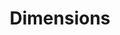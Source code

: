 ---
layout: default
bigquery: https://console.cloud.google.com/bigquery?p=covid-19-dimensions-ai&page=table&d=data&t=publications
contributors: Digital Science, https://www.digital-science.com/
cost: Free for personal, non-commercial use.
description: Dimensions contains more than 100 million publications, ranging from
  articles published in scholarly journals, books and book chapters, to preprints
  and conference proceedings. All publications are contextualized with linked data
  sets, funding, publications, patents, clinical trials, and policy documents. You
  can also view associated categories, funders, institutions, and researcher profiles.
documentation: https://docs.dimensions.ai/bigquery/index.html
last_edit: 04/07/2022, 10:59:55
location: https://www.dimensions.ai/products/free/
maintained_by: Digital Science, https://www.digital-science.com/
schema_fields:
- category_for
- email_address
- acknowledgements
- pmcid
- end_year
- kind
- family_count
- foa_number
- funder_org_countries
- established
- legal_events
- category_sdg
- publication_year
- organisation_details
- registry
- acronym
- funder_org_acronyms
- category_uoa
- assignee_countries
- source_id
- reference_ids
- original_assignee
- types
- phase
- clinical_trial_ids
- open_access_categories_v2
- doi
- category_bra
- altmetrics
- funding_chf
- start_year
- subtitles
- original_abstract
- category_hrcs_hc
- eisbn
- funding_gbp
- research_org_city_names
- research_org_state_codes
- original_title
- created_date
- application_number
- filing_year
- issue
- category_icrp_cso
- legal_status
- funding_amount
- date_print
- pages
- funding_nzd
- interventions
- category_hra
- conditions
- journal_lists
- book_series_title
- patent_ids
- researcher_ids
- date_imported_gbq
- research_org_countries
- category_icrp_ct
- repository_name
- grant_number
- acronyms
- family_members_ids
- external_ids
- research_org_state_names
- abstract
- original_assignee_countries
- arxiv_id
- cpc
- priority_year
- research_org_cities
- conference
- publication_ids
- repository_id
- citation_string
- associated_publication_pmid
- funder_orgs
- funding_details
- citations
- relationships
- granted_year
- isbn
- funding_jpy
- filing_date
- citations_count
- priority_date
- mesh_headings
- metrics
- associated_publication_arxiv_id
- title
- embargo_date
- parent_id
- brief_title
- description
- research_orgs
- expiration_date
- date_online
- associated_publication_id
- funder_org_cities
- date_normal
- end_date
- repository_url
- granted_date
- language
- current_assignee_orgs
- date
- date_inserted
- linkout
- id
- funding_aud
- current_assignee_countries
- active_years
- address
- journal
- labels
- cited_by_ids
- volume
- funding_currency
- resulting_publication_ids
- date_modified
- type
- categories
- links
- mesh_terms
- associated_grant_ids
- publication_date
- expiration_year
- supporting_grant_ids
- start_date
- assignee_orgs
- wikipedia_url
- ipcr
- research_org_country_names
- investigators
- filing_status
- category_rcdc
- book_title
- inventor_names
- funder_countries
- publisher
- category_hrcs_rac
- gender
- status
- resulting_publication_doi
- concepts
- funder_org_state_codes
- funding_eur
- authors
- funding_cad
- current_assignee
- funding_usd
- name
- pmid
- open_access_categories
- family_id
- associated_publication_doi
- year
- funder_org
- jurisdiction
- original_assignee_orgs
- funding_cny
- aliases
- proceedings_title
- license
- editors
shortname: dimensions
tags:
- scholarly literature
- patents
- funding
- clinical trials
- academic profiles
terms_of_use: 'Use of both the Dimensions COVID-19 dataset and full Dimensions dataset
  are subject to the Dimensions Terms of use: https://www.dimensions.ai/policies-terms-legal '
title: Dimensions
uuid: dcff88bd-fe6b-4fdb-8159-809bf9d7bc1c
---